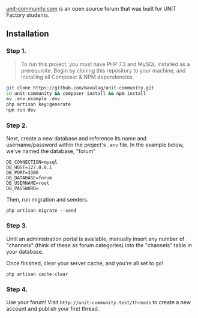 [unit-community.com](https://unit-community.com "UNIT Community") is an open source forum that was built for UNIT Factory students.

## Installation

### Step 1.

> To run this project, you must have PHP 7.3 and MySQL installed as a prerequisite.
Begin by cloning this repository to your machine, and installing all Composer & NPM dependencies.

```bash
git clone https://github.com/Navalag/unit-community.git
cd unit-community && composer install && npm install
mv .env.example .env
php artisan key:generate
npm run dev
```

### Step 2.

Next, create a new database and reference its name and username/password within the project's `.env` file. In the example below, we've named the database, "forum"

```
DB_CONNECTION=mysql
DB_HOST=127.0.0.1
DB_PORT=3306
DB_DATABASE=forum
DB_USERNAME=root
DB_PASSWORD=
```

Then, run migration and seeders.

```
php artisan migrate --seed
```

### Step 3.

Until an administration portal is available, manually insert any number of "channels" (think of these as forum categories) into the "channels" table in your database.

Once finished, clear your server cache, and you're all set to go!

```
php artisan cache:clear
```

### Step 4.

Use your forum! Visit `http://unit-community.test/threads` to create a new account and publish your first thread.
